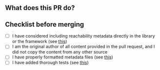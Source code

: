 ## What does this PR do?


## Checklist before merging
- [ ] I have considered including reachability metadata directly in the library or the framework (see [this](./CONTRIBUTING.md))
- [ ] I am the original author of all content provided in the pull request, and I did not copy the content from any other source
- [ ] I have properly formatted metadata files (see [this](https://github.com/oracle/graalvm-reachability-metadata/blob/master/CONTRIBUTING.md#format-metadata-files))
- [ ] I have added thorough tests (see [this](https://github.com/oracle/graalvm-reachability-metadata/blob/master/CONTRIBUTING.md#Tests))
